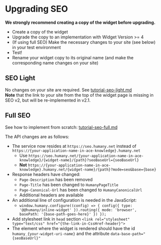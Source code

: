 # Upgrading SEO

**We strongly recommend creating a copy of the widget before upgrading.**
* Create a copy of the widget
* Upgrade the copy to an implementation with Widget Version >= 4
* (If using full SEO) Make the necessary changes to your site (see below) in your test environment
* Test!
* Rename your widget copy to its original name (and make the corresponding name changes on your site)

## SEO Light
No changes on your site are required. See [tutorial-seo-light.md](tutorial-seo-light.md)  
**Note** that the link to your site from the top of the widget page is missing in SEO v2, but will be re-implemented in v2.1.

## Full SEO
See how to implement from scratch: [tutorial-seo-full.md](tutorial-seo-full.md)  

The API changes are as follows:
* The service now resides at `https://seo.humany.net` instead of `https://{your-application-name-in-ace-knowledge}.humany.net`
  * Use `https://seo.humany.net/{your-application-name-in-ace-knowledge}/{widget-name}/{path}?seoBaseUrl={seoBaseUrl}`
  * **Not** `https://{your-application-name-in-ace-knowledge}.humany.net/{widget-name}/{path}?mode=seo&base={base}`
* Response headers have changed:
  * `Page-Description` has been removed
  * `Page-Title` has been changed to `HumanyPageTitle`
  * `Page-Canonical-Url` has been changed to `HumanyCanonicalUrl`
  * Additional headers are available
* An additional line of configuration is needed in the JavaScript:
  * `window.humany.configure((config) => { config({ type: '@@humany/inline-widget' }).routing({ mode: 'browser', basePath: '{base-path-goes-here}' }) });`
* Add stylesheet link in `head` section `<link rel="stylesheet" type="text/css" href="{the-link-in-CssHref-header}">`
* The element where the widget is rendered should have the id `humany_{your-widget-uri-name}` and the attribute `data-base-path="{seoBaseUrl}"`
